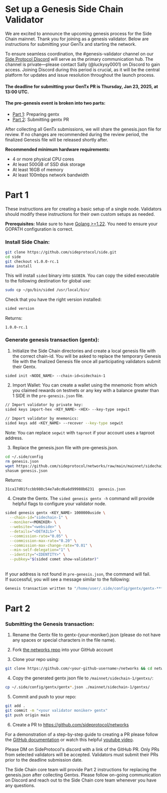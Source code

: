 # Set up a Genesis Side Chain Validator

We are excited to announce the upcoming genesis process for the Side Chain mainnet. Thank you for joining as a genesis validator. Below are instructions for submitting your GenTx and starting the network.

To ensure seamless coordination, the #genesis-validator channel on our [Side Protocol Discord](https://discord.gg/sideprotocol) will serve as the primary communication hub. The channel is private—please contact Sally (@luckysy0001) on Discord to gain access. Joining Discord during this period is crucial, as it will be the central platform for updates and issue resolution throughout the launch process.

#### The deadline for submitting your GenTx PR is Thursday, Jan 23, 2025, at 13:00 UTC.

#### The pre-genesis event is broken into two parts:

-   [Part 1](/mainnet/sidechain-1/genesis_validators.md#part-1): Preparing gentx
-   [Part 2](/mainnet/sidechain-1/genesis_validators.md#part-2): Submitting gentx PR

After collecting all GenTx submissions, we will share the genesis.json file for review. If no changes are recommended during the review period, the finalized Genesis file will be released shortly after.

**Recommended minimum hardware requirements:**

-   4 or more physical CPU cores
-   At least 500GB of SSD disk storage
-   At least 16GB of memory
-   At least 100mbps network bandwidth


# Part 1 

These instructions are for creating a basic setup of a single node. Validators should modify these instructions for their own custom setups as needed.

**Prerequisites:** Make sure to have [Golang >=1.22](https://golang.org/). You need to ensure your GOPATH configuration is correct.

### Install Side Chain:

```sh
git clone https://github.com/sideprotocol/side.git
cd side
git checkout v1.0.0-rc.1
make install
```

This will install `sided` binary into `$GOBIN`. 
You can copy the sided executable to the following destination for global use:
```sh
sudo cp ~/go/bin/sided /usr/local/bin/
```

Check that you have the right version installed:
```sh
sided version
```
Returns:
```
1.0.0-rc.1
```

### Generate genesis transaction (gentx):

1. Initialize the Side Chain directories and create a local genesis file with the correct chain-id. You will be asked to replace the temporary Genesis file with the finalized Genesis file once all participating validators submit their Gentx.

```sh
sided init <NODE_NAME> --chain-id=sidechain-1
```

2. Import Wallet:
You can create a wallet using the mnemonic from which you claimed rewards on testnets or any key with a balance greater than 1 SIDE in the `pre-genesis.json` file.

```sh
// Import validator by private key:
sided keys import-hex <KEY_NAME> <HEX> --key-type segwit
```

```sh
// Import validator by mnemonics:
sided keys add <KEY_NAME> --recover --key-type segwit
```

Note: You can replace `segwit` with `taproot` if your account uses a taproot address.

3. Replace the genesis.json file with pre-genesis.json.

```sh
cd ~/.side/config
rm genesis.json 
wget https://github.com/sideprotocol/networks/raw/main/mainnet/sidechain-1/pre-genesis.json -O genesis.json
shasum genesis.json
```
Returns:
```
31ca17d01fccbb980c54e7a8cd6a6d99988b6231  genesis.json
```

4. Create the Gentx. 
The `sided genesis gentx -h` command will provide helpful flags to configure your validator node. 

```sh
sided genesis gentx <KEY_NAME> 1000000uside \
  --chain-id="sidechain-1" \
  --moniker=<MONIKER> \
  --website="<webside>" \
  --details="<DETAILS>" \
  --commission-rate="0.05" \
  --commission-max-rate="0.20" \
  --commission-max-change-rate="0.01" \
  --min-self-delegation="1" \
  --identity="<IDENTITY>" \
  --pubkey="$(sided comet show-validator)"
```

<br>If your address is not found in `pre-genesis.json`, the command will fail.
<br>If successful, you will see a message similar to the following:

```bash
Genesis transaction written to "/home/user/.side/config/gentx/gentx-******.json"
```

# Part 2

### Submitting the Genesis transaction:

1. Rename the Gentx file to gentx-{your-moniker}.json (please do not have any spaces or special characters in the file name).

2. Fork [the networks repo](https://github.com/sideprotocol/networks/) into your GitHub account

3. Clone your repo using:

```bash
git clone https://github.com/<your-github-username>/networks && cd networks
```

4. Copy the generated gentx json file to `/mainnet/sidechain-1/gentxs/`:

```bash
cp ~/.side/config/gentx/gentx*.json ./mainnet/sidechain-1/gentxs/
```

5. Commit and push to your repo:

```bash
git add .
git commit -m "<your validator moniker> gentx"
git push origin main
```

6. Create a PR to https://github.com/sideprotocol/networks

For a demonstration of a step-by-step guide to creating a PR please follow the [GitHub documentation](https://docs.github.com/en/pull-requests/collaborating-with-pull-requests/proposing-changes-to-your-work-with-pull-requests/creating-a-pull-request-from-a-fork) or watch this helpful [youtube video](https://www.youtube.com/watch?v=a_FLqX3vGR4).

Please DM on SideProtocol's discord with a link of the GitHub PR. Only PRs from selected validators will be accepted. Validators must submit their PRs prior to the deadline submission date.

The Side Chain core team will provide Part 2 instructions for replacing the genesis.json after collecting Gentxs. Please follow on-going communication on Discord and reach out to the Side Chain core team whenever you have any questions.
